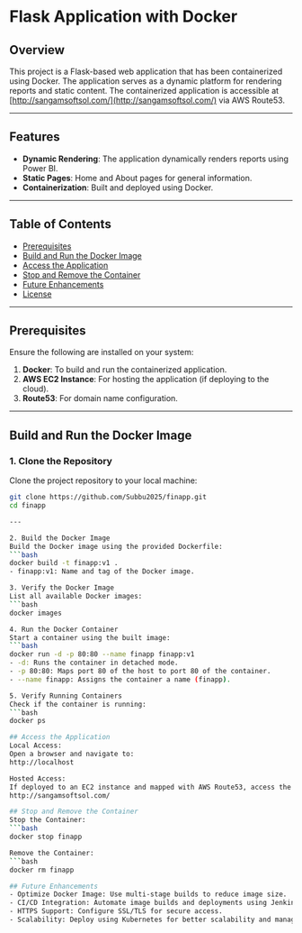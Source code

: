 # Flask Application with Docker

## Overview

This project is a Flask-based web application that has been containerized using Docker. The application serves as a dynamic platform for rendering reports and static content. The containerized application is accessible at [http://sangamsoftsol.com/](http://sangamsoftsol.com/) via AWS Route53.

---

## Features

- **Dynamic Rendering**: The application dynamically renders reports using Power BI.
- **Static Pages**: Home and About pages for general information.
- **Containerization**: Built and deployed using Docker.

---

## Table of Contents
- [Prerequisites](#prerequisites)
- [Build and Run the Docker Image](#build-and-run-the-docker-image)
- [Access the Application](#access-the-application)
- [Stop and Remove the Container](#stop-and-remove-the-container)
- [Future Enhancements](#future-enhancements)
- [License](#license)

---

## Prerequisites

Ensure the following are installed on your system:
1. **Docker**: To build and run the containerized application.
2. **AWS EC2 Instance**: For hosting the application (if deploying to the cloud).
3. **Route53**: For domain name configuration.

---

## Build and Run the Docker Image

### 1. Clone the Repository
Clone the project repository to your local machine:
```bash
git clone https://github.com/Subbu2025/finapp.git
cd finapp

---

2. Build the Docker Image
Build the Docker image using the provided Dockerfile:
```bash
docker build -t finapp:v1 .
- finapp:v1: Name and tag of the Docker image.

3. Verify the Docker Image
List all available Docker images:
```bash
docker images

4. Run the Docker Container
Start a container using the built image:
```bash
docker run -d -p 80:80 --name finapp finapp:v1
- -d: Runs the container in detached mode.
- -p 80:80: Maps port 80 of the host to port 80 of the container.
- --name finapp: Assigns the container a name (finapp).

5. Verify Running Containers
Check if the container is running:
```bash
docker ps

## Access the Application
Local Access:
Open a browser and navigate to:
http://localhost

Hosted Access:
If deployed to an EC2 instance and mapped with AWS Route53, access the application at:
http://sangamsoftsol.com/

## Stop and Remove the Container
Stop the Container:
```bash
docker stop finapp

Remove the Container:
```bash
docker rm finapp

## Future Enhancements
- Optimize Docker Image: Use multi-stage builds to reduce image size.
- CI/CD Integration: Automate image builds and deployments using Jenkins or GitHub Actions.
- HTTPS Support: Configure SSL/TLS for secure access.
- Scalability: Deploy using Kubernetes for better scalability and management.


